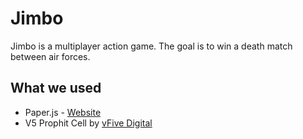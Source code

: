 # Jimbo

Jimbo is a multiplayer action game. The goal is to win a death match between
air forces.

## What we used

* Paper.js - [Website](http://paperjs.org/tutorials/getting-started/working-with-paper-js/)
* V5 Prophit Cell by [vFive Digital](http://www.dafont.com/vfive-digital.d20)
